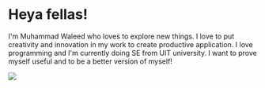 # Heya fellas! 

I'm Muhammad Waleed who loves to explore new things. I love to put creativity and innovation in my work to create productive application. I love programming and I'm currently doing SE from UIT university. 
I want to prove myself useful and to be a better version of myself!

![](https://i.gifer.com/5TMy.gif)
